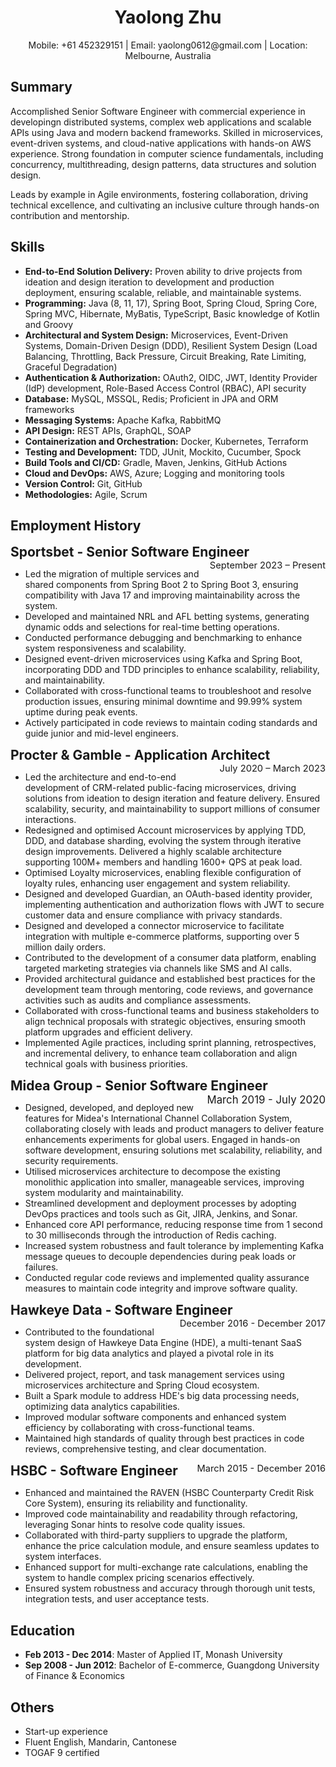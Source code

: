 <div style="text-align: center;">
  <h1>Yaolong Zhu</h1>
  Mobile: +61 452329151 | Email: yaolong0612@gmail.com | Location: Melbourne, Australia
</div>



## Summary
Accomplished Senior Software Engineer with commercial experience in developingn distributed systems, complex web applications and scalable APIs using Java and modern backend frameworks. Skilled in microservices, event-driven systems, and cloud-native applications with hands-on AWS experience. Strong foundation in computer science fundamentals, including concurrency, multithreading, design patterns, data structures and solution design.

Leads by example in Agile environments, fostering collaboration, driving technical excellence, and cultivating an inclusive culture through hands-on contribution and mentorship.

## Skills
- **End-to-End Solution Delivery:** Proven ability to drive projects from ideation and design iteration to development and production deployment, ensuring scalable, reliable, and maintainable systems.
- **Programming:** Java (8, 11, 17), Spring Boot, Spring Cloud, Spring Core, Spring MVC, Hibernate, MyBatis, TypeScript, Basic knowledge of Kotlin and Groovy
- **Architectural and System Design:** Microservices, Event-Driven Systems, Domain-Driven Design (DDD), Resilient System Design (Load Balancing, Throttling, Back Pressure, Circuit Breaking, Rate Limiting, Graceful Degradation)
- **Authentication & Authorization:** OAuth2, OIDC, JWT, Identity Provider (IdP) development, Role-Based Access Control (RBAC), API security
- **Database:** MySQL, MSSQL, Redis; Proficient in JPA and ORM frameworks
- **Messaging Systems:** Apache Kafka, RabbitMQ
- **API Design:** REST APIs, GraphQL, SOAP
- **Containerization and Orchestration:** Docker, Kubernetes, Terraform
- **Testing and Development:** TDD, JUnit, Mockito, Cucumber, Spock
- **Build Tools and CI/CD:** Gradle, Maven, Jenkins, GitHub Actions
- **Cloud and DevOps:** AWS, Azure; Logging and monitoring tools
- **Version Control:** Git, GitHub
- **Methodologies:** Agile, Scrum

## Employment History

<div style="font-size: 1.5em;">
  <strong>Sportsbet - Senior Software Engineer</strong>
  <span style="font-size: 0.7em; float:right;">September 2023 – Present</span>
</div>

+ Led the migration of multiple services and shared components from Spring Boot 2 to Spring Boot 3, ensuring compatibility with Java 17 and improving maintainability across the system.
+ Developed and maintained NRL and AFL betting systems, generating dynamic odds and selections for real-time betting operations.
+ Conducted performance debugging and benchmarking to enhance system responsiveness and scalability.
+ Designed event-driven microservices using Kafka and Spring Boot, incorporating DDD and TDD principles to enhance scalability, reliability, and maintainability.
+ Collaborated with cross-functional teams to troubleshoot and resolve production issues, ensuring minimal downtime and 99.99% system uptime during peak events.
+ Actively participated in code reviews to maintain coding standards and guide junior and mid-level engineers.

<div style="font-size: 1.5em;">
  <strong>Procter & Gamble - Application Architect</strong>
  <span style="font-size: 0.7em; float:right;">July 2020 – March 2023</span>
</div>

- Led the architecture and end-to-end development of CRM-related public-facing microservices, driving solutions from ideation to design iteration and feature delivery. Ensured scalability, security, and maintainability to support millions of consumer interactions.
- Redesigned and optimised Account microservices by applying TDD, DDD, and database sharding, evolving the system through iterative design improvements. Delivered a highly scalable architecture supporting 100M+ members and handling 1600+ QPS at peak load.
- Optimised Loyalty microservices, enabling flexible configuration of loyalty rules, enhancing user engagement and system reliability.
- Designed and developed Guardian, an OAuth-based identity provider, implementing authentication and authorization flows with JWT to secure customer data and ensure compliance with privacy standards.
- Designed and developed a connector microservice to facilitate integration with multiple e-commerce platforms, supporting over 5 million daily orders.
- Contributed to the development of a consumer data platform, enabling targeted marketing strategies via channels like SMS and AI calls.
- Provided architectural guidance and established best practices for the development team through mentoring, code reviews, and governance activities such as audits and compliance assessments.
- Collaborated with cross-functional teams and business stakeholders to align technical proposals with strategic objectives, ensuring smooth platform upgrades and efficient delivery.
- Implemented Agile practices, including sprint planning, retrospectives, and incremental delivery, to enhance team collaboration and align technical goals with business priorities.

<div style="font-size: 1.5em;">
  <strong>Midea Group - Senior Software Engineer</strong>
  <span style="font-size: 0.8em; float:right;">March 2019 - July 2020</span>
</div>

- Designed, developed, and deployed new features for Midea's International Channel Collaboration System, collaborating closely with leads and product managers to deliver feature enhancements experiments for global users. Engaged in hands-on software development, ensuring solutions met scalability, reliability, and security requirements.
- Utilised microservices architecture to decompose the existing monolithic application into smaller, manageable services, improving system modularity and maintainability.
- Streamlined development and deployment processes by adopting DevOps practices and tools such as Git, JIRA, Jenkins, and Sonar.
- Enhanced core API performance, reducing response time from 1 second to 30 milliseconds through the introduction of Redis caching.
- Increased system robustness and fault tolerance by implementing Kafka message queues to decouple dependencies during peak loads or failures.
- Conducted regular code reviews and implemented quality assurance measures to maintain code integrity and improve software quality.

<div style="font-size: 1.5em;">
  <strong>Hawkeye Data - Software Engineer</strong>
  <span style="font-size: 0.7em; float:right;">December 2016 - December 2017</span>
</div>

- Contributed to the foundational system design of Hawkeye Data Engine (HDE),  a multi-tenant SaaS platform for big data analytics and played a pivotal role in its development.
- Delivered project, report, and task management services using microservices architecture and Spring Cloud ecosystem.
- Built a Spark module to address HDE's big data processing needs, optimizing data analytics capabilities.
- Improved modular software components and enhanced system efficiency by collaborating with cross-functional teams.
- Maintained high standards of quality through best practices in code reviews, comprehensive testing, and clear documentation.

<div style="font-size: 1.5em;">
  <strong>HSBC - Software Engineer</strong>
  <span style="font-size: 0.7em; float:right;">March 2015 - December 2016</span>
</div>

- Enhanced and maintained the RAVEN (HSBC Counterparty Credit Risk Core System), ensuring its reliability and functionality.
- Improved code maintainability and readability through refactoring, leveraging Sonar hints to resolve code quality issues.
- Collaborated with third-party suppliers to upgrade the platform, enhance the price calculation module, and ensure seamless updates to system interfaces.
- Enhanced support for multi-exchange rate calculations, enabling the system to handle complex pricing scenarios effectively.
- Ensured system robustness and accuracy through thorough unit tests, integration tests, and user acceptance tests.

## Education
- **Feb 2013 - Dec 2014**: Master of Applied IT, Monash University
- **Sep 2008 - Jun 2012**: Bachelor of E-commerce, Guangdong University of Finance & Economics

## Others
- Start-up experience
- Fluent English, Mandarin, Cantonese
- TOGAF 9 certified